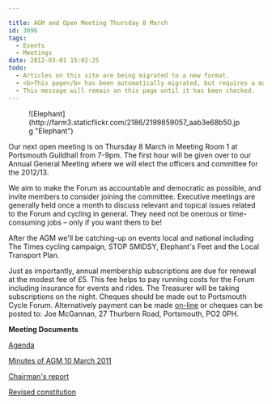 ```yaml
---

title: AGM and Open Meeting Thursday 8 March
id: 3096
tags:
  - Events
  - Meetings
date: 2012-03-01 15:02:25
todo:
  - Articles on this site are being migrated to a new format.
  - <b>This page</b> has been automatically migrated, but requires a manual check-&amp;-tune to ensure the format and links all work as expected.
  - This message will remain on this page until it has been checked.
---
```


<figure id="" align="alignright" width="259" caption="Elephant&#39;s Feet - no not these!">![Elephant](http://farm3.staticflickr.com/2186/2199859057_aab3e68b50.jpg "Elephant")</figure>

Our next open meeting is on Thursday 8 March in Meeting Room 1 at Portsmouth Guildhall from 7-9pm. The first hour will be given over to our Annual General Meeting where we will elect the officers and committee for the 2012/13.

We aim to make the Forum as accountable and democratic as possible, and invite members to consider joining the committee. Executive meetings are generally held once a month to discuss relevant and topical issues related to the Forum and cycling in general. They need not be onerous or time-consuming jobs – only if you want them to be!

After the AGM we'll be catching-up on events local and national including The Times cycling campaign, STOP SMIDSY, Elephant's Feet and the Local Transport Plan.

Just as importantly, annual membership subscriptions are due for renewal at the modest fee of £5\. This fee helps to pay running costs for the Forum including insurance for events and rides. The Treasurer will be taking subscriptions on the night. Cheques should be made out to Portsmouth Cycle Forum. Alternatively payment can be made [on-line](http://www.pompeybug.co.uk/join/ "Join Portsmouth Cycle Forum") or cheques can be posted to: Joe McGannan, 27 Thurbern Road, Portsmouth, PO2 0PH.

**Meeting Documents**

[Agenda](http://www.pompeybug.co.uk/2012/03/agm-and-open-meeting-thursday-8-march/portsmouth-cycle-forum-agm-thursday-08mar12-agenda/ "Portsmouth Cycle Forum AGM 8 March 2012 - Agenda")

[Minutes of AGM 10 March 2011](http://www.pompeybug.co.uk/2012/03/agm-and-open-meeting-thursday-8-march/portsmouth-cycle-forum-2011-annual-general-meeting-minutes-10-3/ "Portsmouth Cycle \forum minutes of AGM 10 March 2011")

[Chairman's report](http://www.pompeybug.co.uk/2012/03/agm-and-open-meeting-thursday-8-march/pcf-chairmans-annual-report-march-2012/ "Portsmouth Cycle Forum Chairman")

[Revised constitution](http://www.pompeybug.co.uk/2012/03/agm-and-open-meeting-thursday-8-march/pcf-constitution-v2-3-draft/ "Portsmouth Cycle Forum proposed revisions to the constitution")
